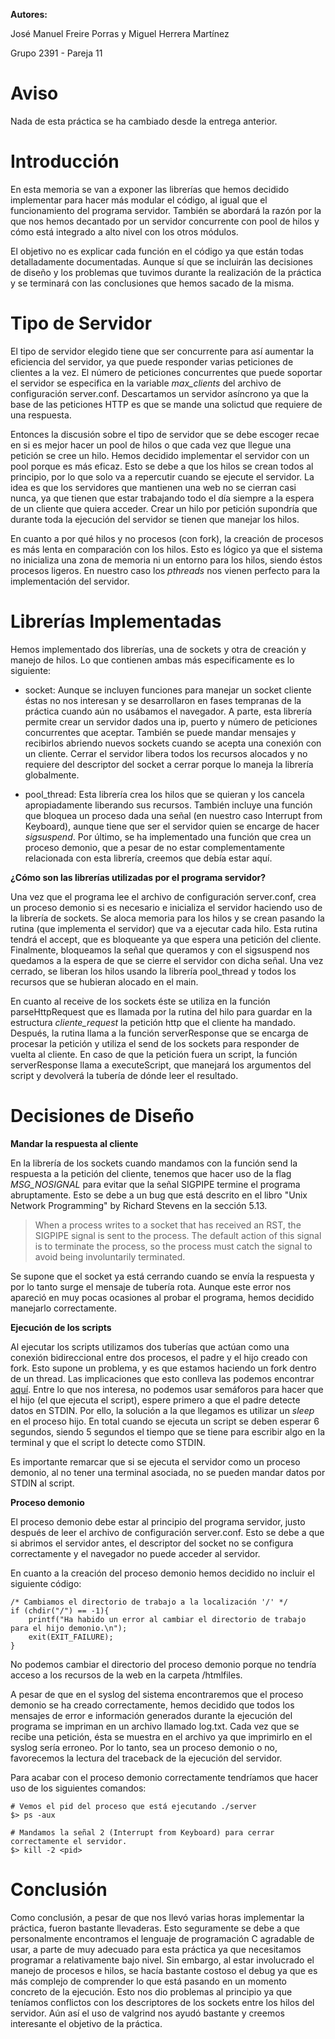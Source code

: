 **Autores:**

José Manuel Freire Porras y Miguel Herrera Martínez

Grupo 2391 - Pareja 11

# Aviso

Nada de esta práctica se ha cambiado desde la entrega anterior.

# Introducción

En esta memoria se van a exponer las librerías que hemos decidido implementar para hacer más modular el código, al igual que el funcionamiento del programa servidor. También se abordará la razón por la que nos hemos decantado por un servidor concurrente con pool de hilos y cómo está integrado a alto nivel con los otros módulos.

El objetivo no es explicar cada función en el código ya que están todas detalladamente documentadas. Aunque sí que se incluirán las decisiones de diseño y los problemas que tuvimos durante la realización de la práctica y se terminará con las conclusiones que hemos sacado de la misma.

# Tipo de Servidor

El tipo de servidor elegido tiene que ser concurrente para así aumentar la eficiencia del servidor, ya que puede responder varias peticiones de clientes a la vez. El número de peticiones concurrentes que puede soportar el servidor se especifica en la variable *max_clients* del archivo de configuración server.conf. Descartamos un servidor asíncrono ya que la base de las peticiones HTTP es que se mande una solictud que requiere de una respuesta.

Entonces la discusión sobre el tipo de servidor que se debe escoger recae en si es mejor hacer un pool de hilos o que cada vez que llegue una petición se cree un hilo. Hemos decidido implementar el servidor con un pool porque es más eficaz. Esto se debe a que los hilos se crean todos al principio, por lo que solo va a repercutir cuando se ejecute el servidor. La idea es que los servidores que mantienen una web no se cierran casi nunca, ya que tienen que estar trabajando todo el día siempre a la espera de un cliente que quiera acceder. Crear un hilo por petición supondría que durante toda la ejecución del servidor se tienen que manejar los hilos.

En cuanto a por qué hilos y no procesos (con fork), la creación de procesos es más lenta en comparación con los hilos. Esto es lógico ya que el sistema no inicializa una zona de memoria ni un entorno para los hilos, siendo éstos procesos ligeros. En nuestro caso los *pthreads* nos vienen perfecto para la implementación del servidor.

# Librerías Implementadas

Hemos implementado dos librerías, una de sockets y otra de creación y manejo de hilos. Lo que contienen ambas más especificamente es lo siguiente:
- socket: Aunque se incluyen funciones para manejar un socket cliente éstas no nos interesan y se desarrollaron en fases tempranas de la práctica cuando aún no usábamos el navegador. A parte, esta librería permite crear un servidor dados una ip, puerto y número de peticiones concurrentes que aceptar. También se puede mandar mensajes y recibirlos abriendo nuevos sockets cuando se acepta una conexión con un cliente. Cerrar el servidor libera todos los recursos alocados y no requiere del descriptor del socket a cerrar porque lo maneja la librería globalmente.

- pool_thread: Esta librería crea los hilos que se quieran y los cancela apropiadamente liberando sus recursos. También incluye una función que bloquea un proceso dada una señal (en nuestro caso Interrupt from Keyboard), aunque tiene que ser el servidor quien se encarge de hacer *sigsuspend*. Por último, se ha  implementado una función que crea un proceso demonio, que a pesar de no estar complementamente relacionada con esta librería, creemos que debía estar aquí.

**¿Cómo son las librerías utilizadas por el programa servidor?**

Una vez que el programa lee el archivo de configuración server.conf, crea un proceso demonio si es necesario e inicializa el servidor haciendo uso de la librería de sockets. Se aloca memoria para los hilos y se crean pasando la rutina (que implementa el servidor) que va a ejecutar cada hilo. Esta rutina tendrá el accept, que es bloqueante ya que espera una petición del cliente. Finalmente, bloqueamos la señal que queramos y con el sigsuspend nos quedamos a la espera de que se cierre el servidor con dicha señal. Una vez cerrado, se liberan los hilos usando la librería pool_thread y todos los recursos que se hubieran alocado en el main.

En cuanto al receive de los sockets éste se utiliza en la función parseHttpRequest que es llamada por la rutina del hilo para guardar en la estructura *cliente_request* la petición http que el cliente ha mandado. Después, la rutina llama a la función serverResponse que se encarga de procesar la petición y utiliza el send de los sockets para responder de vuelta al cliente. En caso de que la petición fuera un script, la función serverResponse llama a executeScript, que manejará los argumentos del script y devolverá la tubería de dónde leer el resultado.

# Decisiones de Diseño

**Mandar la respuesta al cliente**

En la librería de los sockets cuando mandamos con la función send la respuesta a la petición del cliente, tenemos que hacer uso de la flag *MSG_NOSIGNAL* para evitar que la señal SIGPIPE termine el programa abruptamente. Esto se debe a un bug que está descrito en el libro "Unix Network Programming" by Richard Stevens en la sección 5.13.

> When a process writes to a socket that has received an RST, the SIGPIPE signal is sent to the process. The default action of this signal is to terminate the process, so the process must catch the signal to avoid being involuntarily terminated.

Se supone que el socket ya está cerrando cuando se envía la respuesta y por lo tanto surge el mensaje de tubería rota. Aunque este error nos apareció en muy pocas ocasiones al probar el programa, hemos decidido manejarlo correctamente.

**Ejecución de los scripts**

Al ejecutar los scripts utilizamos dos tuberías que actúan como una conexión bidireccional entre dos procesos, el padre y el hijo creado con fork. Esto supone un problema, y es que estamos haciendo un fork dentro de un thread. Las implicaciones que esto conlleva las podemos encontrar [aquí](https://stackoverflow.com/questions/6078712/is-it-safe-to-fork-from-within-a-thread). Entre lo que nos interesa, no podemos usar semáforos para hacer que el hijo (el que ejecuta el script), espere primero a que el padre detecte datos en STDIN. Por ello, la solución a la que llegamos es utilizar un *sleep* en el proceso hijo. En total cuando se ejecuta un script se deben esperar 6 segundos, siendo 5 segundos el tiempo que se tiene para escribir algo en la terminal y que el script lo detecte como STDIN.

Es importante remarcar que si se ejecuta el servidor como un proceso demonio, al no tener una terminal asociada, no se pueden mandar datos por STDIN al script.

**Proceso demonio**

El proceso demonio debe estar al principio del programa servidor, justo después de leer el archivo de configuración server.conf. Esto se debe a que si abrimos el servidor antes, el descriptor del socket no se configura correctamente y el navegador no puede acceder al servidor.

En cuanto a la creación del proceso demonio hemos decidido no incluir el siguiente código:
```
/* Cambiamos el directorio de trabajo a la localización '/' */
if (chdir("/") == -1){
    printf("Ha habido un error al cambiar el directorio de trabajo para el hijo demonio.\n");
    exit(EXIT_FAILURE);
}
```

No podemos cambiar el directorio del proceso demonio porque no tendría acceso a los recursos de la web en la carpeta /htmlfiles.

A pesar de que en el syslog del sistema encontraremos que el proceso demonio se ha creado correctamente, hemos decidido que todos los mensajes de error e información generados durante la ejecución del programa se impriman en un archivo llamado log.txt. Cada vez que se recibe una petición, ésta se muestra en el archivo ya que imprimirlo en el syslog sería erroneo. Por lo tanto,  sea un proceso demonio o no, favorecemos la lectura del traceback de la ejecución del servidor.

Para acabar con el proceso demonio correctamente tendríamos que hacer uso de los siguientes comandos:
```
# Vemos el pid del proceso que está ejecutando ./server
$> ps -aux

# Mandamos la señal 2 (Interrupt from Keyboard) para cerrar correctamente el servidor.
$> kill -2 <pid>
```

# Conclusión

Como conclusión, a pesar de que nos llevó varias horas implementar la práctica, fueron bastante llevaderas. Esto seguramente se debe a que personalmente encontramos el lenguaje de programación C agradable de usar, a parte de muy adecuado para esta práctica ya que necesitamos programar a relativamente bajo nivel. Sin embargo, al estar involucrado el manejo de procesos e hilos, se hacía bastante costoso el debug ya que es más complejo de comprender lo que está pasando en un momento concreto de la ejecución. Esto nos dio problemas al principio ya que teníamos conflictos con los descriptores de los sockets entre los hilos del servidor. Aún así el uso de valgrind nos ayudó bastante y creemos interesante el objetivo de la práctica.
